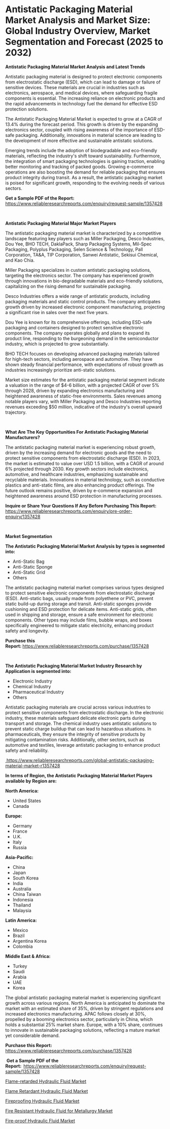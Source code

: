 <p><h1>Antistatic Packaging Material Market Analysis and Market Size: Global Industry Overview, Market Segmentation and Forecast (2025 to 2032)</h1></p><p><strong>Antistatic Packaging Material Market Analysis and Latest Trends</strong></p>
<p><p>Antistatic packaging material is designed to protect electronic components from electrostatic discharge (ESD), which can lead to damage or failure of sensitive devices. These materials are crucial in industries such as electronics, aerospace, and medical devices, where safeguarding fragile components is essential. The increasing reliance on electronic products and the rapid advancements in technology fuel the demand for effective ESD protection solutions.</p><p>The Antistatic Packaging Material Market is expected to grow at a CAGR of 13.4% during the forecast period. This growth is driven by the expanding electronics sector, coupled with rising awareness of the importance of ESD-safe packaging. Additionally, innovations in material science are leading to the development of more effective and sustainable antistatic solutions. </p><p>Emerging trends include the adoption of biodegradable and eco-friendly materials, reflecting the industry's shift toward sustainability. Furthermore, the integration of smart packaging technologies is gaining traction, enabling better monitoring and tracking of packed goods. Growing e-commerce operations are also boosting the demand for reliable packaging that ensures product integrity during transit. As a result, the antistatic packaging market is poised for significant growth, responding to the evolving needs of various sectors.</p></p>
<p><strong>Get a Sample PDF of the Report:&nbsp;</strong> <a href="https://www.reliableresearchreports.com/enquiry/request-sample/1357428?utm_campaign=8&utm_medium=2&utm_source=Github&utm_content=ia&utm_term=01022025&utm_id=antistatic-packaging-material">https://www.reliableresearchreports.com/enquiry/request-sample/1357428</a></p>
<p>&nbsp;</p>
<p><strong>Antistatic Packaging Material Major Market Players</strong></p>
<p><p>The antistatic packaging material market is characterized by a competitive landscape featuring key players such as Miller Packaging, Desco Industries, Dou Yee, BHO TECH, DaklaPack, Sharp Packaging Systems, Mil-Spec Packaging, Polyplus Packaging, Selen Science & Technology, Pall Corporation, TA&A, TIP Corporation, Sanwei Antistatic, Sekisui Chemical, and Kao Chia. </p><p>Miller Packaging specializes in custom antistatic packaging solutions, targeting the electronics sector. The company has experienced growth through innovations in bio-degradable materials and eco-friendly solutions, capitalizing on the rising demand for sustainable packaging.</p><p>Desco Industries offers a wide range of antistatic products, including packaging materials and static control products. The company anticipates growth driven by increased electronic component manufacturing, projecting a significant rise in sales over the next five years.</p><p>Dou Yee is known for its comprehensive offerings, including ESD-safe packaging and containers designed to protect sensitive electronic components. The company operates globally and plans to expand its product line, responding to the burgeoning demand in the semiconductor industry, which is projected to grow substantially.</p><p>BHO TECH focuses on developing advanced packaging materials tailored for high-tech sectors, including aerospace and automotive. They have shown steady financial performance, with expectations of robust growth as industries increasingly prioritize anti-static solutions.</p><p>Market size estimates for the antistatic packaging material segment indicate a valuation in the range of $4-6 billion, with a projected CAGR of over 5% through 2028, driven by expanding electronics manufacturing and heightened awareness of static-free environments. Sales revenues among notable players vary, with Miller Packaging and Desco Industries reporting revenues exceeding $50 million, indicative of the industry's overall upward trajectory.</p></p>
<p>&nbsp;</p>
<p><strong>What Are The Key Opportunities For Antistatic Packaging Material Manufacturers?</strong></p>
<p><p>The antistatic packaging material market is experiencing robust growth, driven by the increasing demand for electronic goods and the need to protect sensitive components from electrostatic discharge (ESD). In 2023, the market is estimated to value over USD 1.5 billion, with a CAGR of around 6% projected through 2030. Key growth sectors include electronics, automotive, and healthcare industries, emphasizing sustainable and recyclable materials. Innovations in material technology, such as conductive plastics and anti-static films, are also enhancing product offerings. The future outlook remains positive, driven by e-commerce expansion and heightened awareness around ESD protection in manufacturing processes.</p></p>
<p><strong>Inquire or Share Your Questions If Any Before Purchasing This Report:</strong> <a href="https://www.reliableresearchreports.com/enquiry/pre-order-enquiry/1357428?utm_campaign=8&utm_medium=2&utm_source=Github&utm_content=ia&utm_term=01022025&utm_id=antistatic-packaging-material">https://www.reliableresearchreports.com/enquiry/pre-order-enquiry/1357428</a></p>
<p>&nbsp;</p>
<p><strong>Market Segmentation</strong></p>
<p><strong>The Antistatic Packaging Material Market Analysis by types is segmented into:</strong></p>
<p><ul><li>Anti-Static Bag</li><li>Anti-Static Sponge</li><li>Anti-Static Grid</li><li>Others</li></ul></p>
<p><p>The antistatic packaging material market comprises various types designed to protect sensitive electronic components from electrostatic discharge (ESD). Anti-static bags, usually made from polyethene or PVC, prevent static build-up during storage and transit. Anti-static sponges provide cushioning and ESD protection for delicate items. Anti-static grids, often used in shipping and storage, ensure a safe environment for electronic components. Other types may include films, bubble wraps, and boxes specifically engineered to mitigate static electricity, enhancing product safety and longevity.</p></p>
<p><strong>Purchase this Report:&nbsp;</strong><a href="https://www.reliableresearchreports.com/purchase/1357428?utm_campaign=8&utm_medium=2&utm_source=Github&utm_content=ia&utm_term=01022025&utm_id=antistatic-packaging-material">https://www.reliableresearchreports.com/purchase/1357428</a></p>
<p>&nbsp;</p>
<p><strong>The Antistatic Packaging Material Market Industry Research by Application is segmented into:</strong></p>
<p><ul><li>Electronic Industry</li><li>Chemical Industry</li><li>Pharmaceutical Industry</li><li>Others</li></ul></p>
<p><p>Antistatic packaging materials are crucial across various industries to protect sensitive components from electrostatic discharge. In the electronic industry, these materials safeguard delicate electronic parts during transport and storage. The chemical industry uses antistatic solutions to prevent static charge buildup that can lead to hazardous situations. In pharmaceuticals, they ensure the integrity of sensitive products by mitigating contamination risks. Additionally, other sectors, such as automotive and textiles, leverage antistatic packaging to enhance product safety and reliability.</p></p>
<p><a href="https://www.reliableresearchreports.com/global-antistatic-packaging-material-market-r1357428?utm_campaign=8&utm_medium=2&utm_source=Github&utm_content=ia&utm_term=01022025&utm_id=antistatic-packaging-material">&nbsp;https://www.reliableresearchreports.com/global-antistatic-packaging-material-market-r1357428</a></p>
<p><strong>In terms of Region, the Antistatic Packaging Material Market Players available by Region are:</strong></p>
<p>
    <p> <strong> North America: </strong>
        <ul>
            <li>United States</li>
            <li>Canada</li>
        </ul>
        </p> 
    <p> <strong> Europe: </strong>
        <ul>
            <li>Germany</li>
            <li>France</li>
            <li>U.K.</li>
            <li>Italy</li>
            <li>Russia</li>
        </ul>
        </p> 
    <p> <strong> Asia-Pacific: </strong>
        <ul>
            <li>China</li>
            <li>Japan</li>
            <li>South Korea</li>
            <li>India</li>
            <li>Australia</li>
            <li>China Taiwan</li>
            <li>Indonesia</li>
            <li>Thailand</li>
            <li>Malaysia</li>
        </ul>
        </p> 
    <p> <strong> Latin America: </strong>
        <ul>
            <li>Mexico</li>
            <li>Brazil</li>
            <li>Argentina Korea</li>
            <li>Colombia</li>
        </ul>
        </p> 
    <p> <strong> Middle East & Africa: </strong>
        <ul>
            <li>Turkey</li>
            <li>Saudi</li>
            <li>Arabia</li>
            <li>UAE</li>
            <li>Korea</li>
        </ul>
    </p>
    </p>
<p><p>The global antistatic packaging material market is experiencing significant growth across various regions. North America is anticipated to dominate the market with an estimated share of 35%, driven by stringent regulations and increased electronics manufacturing. APAC follows closely at 30%, propelled by a booming electronics sector, particularly in China, which holds a substantial 25% market share. Europe, with a 10% share, continues to innovate in sustainable packaging solutions, reflecting a mature market yet considerable demand.</p></p>
<p><strong>Purchase this Report: </strong><a href="https://www.reliableresearchreports.com/purchase/1357428?utm_campaign=8&utm_medium=2&utm_source=Github&utm_content=ia&utm_term=01022025&utm_id=antistatic-packaging-material">https://www.reliableresearchreports.com/purchase/1357428</a></p>
<p>&nbsp;<strong>Get a Sample PDF of the Report:&nbsp;&nbsp;</strong><a href="https://www.reliableresearchreports.com/enquiry/request-sample/1357428?utm_campaign=8&utm_medium=2&utm_source=Github&utm_content=ia&utm_term=01022025&utm_id=antistatic-packaging-material">https://www.reliableresearchreports.com/enquiry/request-sample/1357428</a></p>
<p><strong></strong></p>
<p><p><a href="https://github.com/hannajuana198484/Market-Research-Report-List-1/blob/main/flame-retarded-hydraulic-fluid-market.md?utm_campaign=8&utm_medium=2&utm_source=Github&utm_content=ia&utm_term=01022025&utm_id=antistatic-packaging-material">Flame-retarded Hydraulic Fluid Market</a></p><p><a href="https://github.com/carendesrochers299/Market-Research-Report-List-1/blob/main/flame-retardant-hydraulic-fluid-market.md?utm_campaign=8&utm_medium=2&utm_source=Github&utm_content=ia&utm_term=01022025&utm_id=antistatic-packaging-material">Flame Retardant Hydraulic Fluid Market</a></p><p><a href="https://github.com/chaturberville8181/Market-Research-Report-List-1/blob/main/fireproofing-hydraulic-fluid-market.md?utm_campaign=8&utm_medium=2&utm_source=Github&utm_content=ia&utm_term=01022025&utm_id=antistatic-packaging-material">Fireproofing Hydraulic Fluid Market</a></p><p><a href="https://github.com/zitanebeibit9/Market-Research-Report-List-1/blob/main/fire-resistant-hydraulic-fluid-for-metallurgy-market.md?utm_campaign=8&utm_medium=2&utm_source=Github&utm_content=ia&utm_term=01022025&utm_id=antistatic-packaging-material">Fire Resistant Hydraulic Fluid for Metallurgy Market</a></p><p><a href="https://github.com/oliveroste6/Market-Research-Report-List-1/blob/main/fire-proof-hydraulic-fluid-market.md?utm_campaign=8&utm_medium=2&utm_source=Github&utm_content=ia&utm_term=01022025&utm_id=antistatic-packaging-material">Fire-proof Hydraulic Fluid Market</a></p></p>